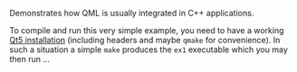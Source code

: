 Demonstrates how QML is usually integrated in C++ applications.

To compile and run this very simple example, you need to have a
working [Qt5 installation][qt] (including headers and maybe `qmake`
for convenience). In such a situation a simple `make` produces the
`ex1` executable which you may then run ...

[qt]: http://doc.qt.io/qt-5/gettingstarted.html
